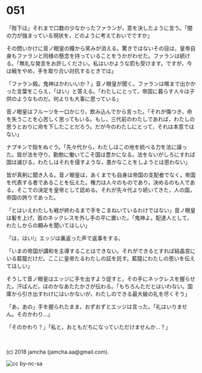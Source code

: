 

# 051

「陛下は」それまで口数の少なかったファランが，意を決したように言う。「闇の力が強まっている現状を，どのように考えておいでですか」  

その問いかけに音ノ眼皇の瞳から笑みが消える。驚きではないその目は，皇帝自身もファランと同様の懸念を持っていることをうかがわせた。ファランは続ける。「無礼な発言をお許しください。私はいかような罰も受けます。ですが，今は戦をやめ，手を取り合い対抗するときでは」  

「ファラン殿。鬼神はかわいいか？」音ノ眼皇が聞く。ファランは喉まで出かかった言葉をこらえ，「はい」と答える。「わたしにとって，帝国に暮らす人々は子供のようなものだ。何よりも大事に思っている」  

音ノ眼皇はフルーツを一口かじり，飲み込んでから言った。「それが傷つき，命を失うことを心苦しく思ってもいる。もし，三代前のわたしであれば，わたしの思うとおりに命を下したことだろう。だが今のわたしにとって，それは本意ではない」  

ナプキンで指をぬぐう。「先々代から，わたしはこの地を統べる力を法に譲った。皆が法を守り，勤勉に働いてこそ国は豊かになる。法をないがしろにすれば国は滅びる。わたしはそれを侵すような，愚かなことをしようとは思わない」  

皆が真剣に聞き入る。音ノ眼皇は，あくまでも自身は帝国の支配者でなく，帝国を代表する者であることを伝えた。権力は人々のものであり，決めるのも人である。そこでの決定を皇帝として認める。それが先々代より続いてきた，人の国，帝国の誇りであった。  

「とはいえわたしも戦が終わるまで手をこまねいているわけではない」音ノ眼皇は髪を上げ，首のネックレスを外し手の平に置いた。「鬼神よ。配達人として，わたしからの頼みを聞いてほしい」  

「は，はい!」エッジは裏返った声で返事をする。  

「いまの帝国が講和を主導することはできない。それができるとすれば結晶宮にいる藍龍だけだ。ここに皇帝たるわたしの証を託す。藍龍にわたしの思いを伝えてほしい」  

そうして音ノ眼皇はエッジに手を出すよう促すと，その手にネックレスを握らせた。汗ばんだ，ほのかなあたたかさが伝わる。「もちろんただとはいわない。国庫から引き出すわけにはいかないが，わたしのできる最大級の礼を尽くそう」  

「あ，あの」手を握られたまま，おずおずとエッジは言った。「礼はいりません。そのかわり…」  

「そのかわり？」「私と，おともだちになっていただけませんか…？」  

<br>  
<br>  
(c) 2018 jamcha (jamcha.aa@gmail.com).  

![cc by-nc-sa](https://i.creativecommons.org/l/by-nc-sa/4.0/88x31.png)  

